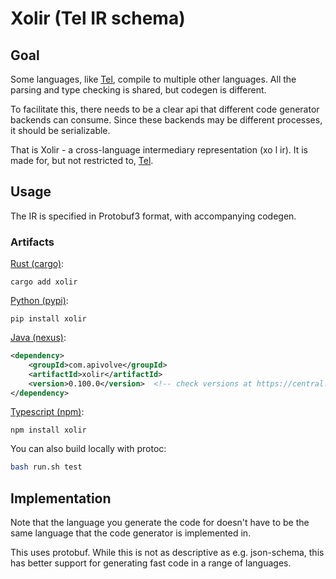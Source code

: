 
# Xolir (Tel IR schema)

## Goal

Some languages, like [Tel](https://github.com/mverleg/tel), compile to multiple other languages. All the parsing and type checking is shared, but codegen is different.

To facilitate this, there needs to be a clear api that different code generator backends can consume. Since these backends may be different processes, it should be serializable.

That is Xolir - a cross-language intermediary representation (xo l ir). It is made for, but not restricted to, [Tel](https://github.com/mverleg/tel).

## Usage

The IR is specified in Protobuf3 format, with accompanying codegen.

### Artifacts

[Rust (cargo)](https://crates.io/crates/xolir):

```shell
cargo add xolir
```

[Python (pypi)](https://pypi.org/project/xolir/):

```shell
pip install xolir
```

[Java (nexus)](https://repo1.maven.org/maven2/com/apivolve/xolir/0.1.0/):

```xml
<dependency>
    <groupId>com.apivolve</groupId>
    <artifactId>xolir</artifactId>
    <version>0.100.0</version>  <!-- check versions at https://central.sonatype.com/artifact/nl.markv/xolir -->
</dependency>
```

[Typescript (npm)](https://www.npmjs.com/package/xolir):

```shell
npm install xolir
```

You can also build locally with protoc:

```bash
bash run.sh test
```

## Implementation

Note that the language you generate the code for doesn't have to be the same language that the code generator is implemented in.

This uses protobuf. While this is not as descriptive as e.g. json-schema, this has better support for generating fast code in a range of languages.
